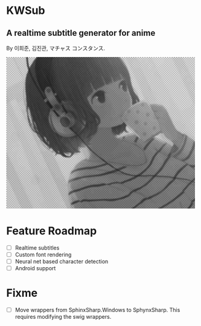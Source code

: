 # KWSub
## A **realtime** subtitle generator for anime
By 이희준, 김진관, マチャス コンスタンス. 

![](/Doc/Resources/welcome_image.png)

# Feature Roadmap
- [ ] Realtime subtitles
- [ ] Custom font rendering
- [ ] Neural net based character detection
- [ ] Android support

# Fixme
- [ ] Move wrappers from SphinxSharp.Windows to SphynxSharp. This requires modifying the swig wrappers.
